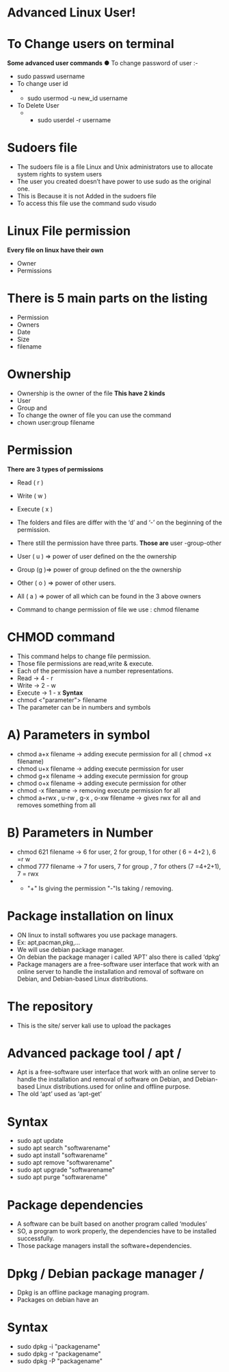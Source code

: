 # Advanced Linux User!
# To Change users on terminal
**Some advanced user commands**
● To change password of user :-

- sudo passwd username
- To change user id
 - * sudo usermod -u new_id username
- To Delete User
  - * sudo userdel -r username
# Sudoers file
- The sudoers file is a file Linux and Unix administrators use to allocate system rights to system users
- The user you created doesn’t have power to use sudo as the original one.
- This is Because it is not Added in the sudoers file
- To access this file use the command sudo visudo
# Linux File permission
**Every file on linux have their own**
- Owner
- Permissions
# There is 5 main parts on the listing
- Permission
- Owners
- Date
- Size
- filename
# Ownership
- Ownership is the owner of the file
**This have 2 kinds**
- User
- Group and
- To change the owner of file you can use the command
- chown user:group filename
# Permission
**There are 3 types of permissions**
- Read ( r )
- Write ( w )
- Execute ( x )
- The folders and files are differ with the ‘d’ and ‘-’ on the beginning of the permission.
- There still the permission have three parts.
**Those are**
user -group-other

- User ( u ) => power of user defined on the the ownership
- Group (g )=> power of group defined on the the ownership
- Other ( o ) => power of other users.
- All ( a ) => power of all which can be found in the 3 above owners
- Command to change permission of file we use : chmod filename
# CHMOD command
- This command helps to change file permission.
- Those file permissions are read,write & execute.
- Each of the permission have a number representations.
- Read -> 4 - r
- Write -> 2 - w
- Execute -> 1 - x
**Syntax**
- chmod <"parameter"> filename
- The parameter can be in numbers and symbols
# A) Parameters in symbol
- chmod a+x filename -> adding execute permission for all ( chmod +x filename)
- chmod u+x filename -> adding execute permission for user
- chmod g+x filename -> adding execute permission for group
- chmod o+x filename -> adding execute permission for other
- chmod -x filename -> removing execute permission for all
- chmod a+rwx , u-rw , g-x , o-xw filename -> gives rwx for all and removes something from all
# B) Parameters in Number
- chmod 621 filename -> 6 for user, 2 for group, 1 for other ( 6 = 4+2 ), 6 =r w
- chmod 777 filename -> 7 for users, 7 for group , 7 for others (7 =4+2+1), 7 = rwx
 - * "+" Is giving the permission
"-"Is taking / removing.
# Package installation on linux
- ON linux to install softwares you use package managers.
- Ex: apt,pacman,pkg,...
- We will use debian package manager.
- On debian the package manager i called ‘APT’ also there is called ‘dpkg’
- Package managers are a free-software user interface that work with an online server to handle the installation and removal of software on Debian, and Debian-based Linux distributions.
# The repository
- This is the site/ server kali use to upload the packages

# Advanced package tool / apt /
- Apt is a free-software user interface that work with an online server to handle the installation and removal of software on Debian, and Debian-based Linux distributions.used for online and offline purpose.
- The old ‘apt’ used as ‘apt-get’
# Syntax
- sudo apt update
- sudo apt search "softwarename"
- sudo apt install "softwarename"
- sudo apt remove "softwarename"
- sudo apt upgrade "softwarename"
- sudo apt purge "softwarename"
# Package dependencies
- A software can be built based on another program called ‘modules’
- SO, a program to work properly, the dependencies have to be installed successfully.
- Those package managers install the software+dependencies.
# Dpkg / Debian package manager /
- Dpkg is an offline package managing program.
- Packages on debian have an    
# Syntax
- sudo dpkg -i "packagename"
- sudo dpkg -r "packagename"
- sudo dpkg -P "packagename"